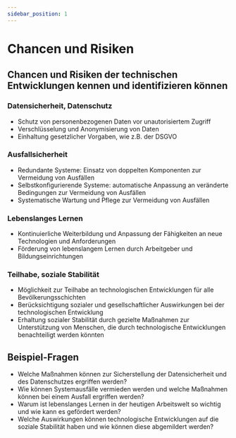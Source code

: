 ```yaml
---
sidebar_position: 1
---
```


# Chancen und Risiken

<!-- 01
Chancen und Risiken der technischen Entwicklungen kennen und identifizieren können

-   Datensicherheit, Datenschutz
-   Ausfallsicherheit, bspw. redundante Systeme, selbstkonfigurierende Systeme
-   Lebenslanges Lernen
-   Teilhabe, soziale Stabilitä -->

## Chancen und Risiken der technischen Entwicklungen kennen und identifizieren können

### Datensicherheit, Datenschutz

-   Schutz von personenbezogenen Daten vor unautorisiertem Zugriff
-   Verschlüsselung und Anonymisierung von Daten
-   Einhaltung gesetzlicher Vorgaben, wie z.B. der DSGVO

### Ausfallsicherheit

-   Redundante Systeme: Einsatz von doppelten Komponenten zur Vermeidung von Ausfällen
-   Selbstkonfigurierende Systeme: automatische Anpassung an veränderte Bedingungen zur Vermeidung von Ausfällen
-   Systematische Wartung und Pflege zur Vermeidung von Ausfällen

### Lebenslanges Lernen

-   Kontinuierliche Weiterbildung und Anpassung der Fähigkeiten an neue Technologien und Anforderungen
-   Förderung von lebenslangem Lernen durch Arbeitgeber und Bildungseinrichtungen

### Teilhabe, soziale Stabilität

-   Möglichkeit zur Teilhabe an technologischen Entwicklungen für alle Bevölkerungsschichten
-   Berücksichtigung sozialer und gesellschaftlicher Auswirkungen bei der technologischen Entwicklung
-   Erhaltung sozialer Stabilität durch gezielte Maßnahmen zur Unterstützung von Menschen, die durch technologische Entwicklungen benachteiligt werden könnten

## Beispiel-Fragen

-   Welche Maßnahmen können zur Sicherstellung der Datensicherheit und des Datenschutzes ergriffen werden?
-   Wie können Systemausfälle vermieden werden und welche Maßnahmen können bei einem Ausfall ergriffen werden?
-   Warum ist lebenslanges Lernen in der heutigen Arbeitswelt so wichtig und wie kann es gefördert werden?
-   Welche Auswirkungen können technologische Entwicklungen auf die soziale Stabilität haben und wie können diese abgemildert werden?
